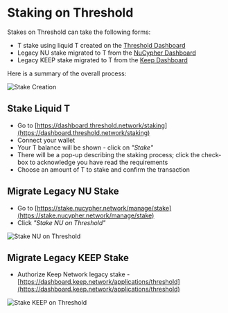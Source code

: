 # Staking on Threshold

Stakes on Threshold can take the following forms:

* T stake using liquid T created on the [Threshold Dashboard](https://dashboard.threshold.network/staking)
* Legacy NU stake migrated to T from the [NuCypher Dashboard](https://stake.nucypher.network/manage)
* Legacy KEEP stake migrated to T from the [Keep Dashboard](https://dashboard.keep.network/applications/threshold)

Here is a summary of the overall process:

![Stake Creation](../../.gitbook/assets/staking\_initialization\_process.png)

## Stake Liquid T

* Go to [https://dashboard.threshold.network/staking](https://dashboard.threshold.network/staking)
* Connect your wallet
* Your T balance will be shown - click on _"Stake"_
* There will be a pop-up describing the staking process; click the check-box to acknowledge you have read the requirements
* Choose an amount of T to stake and confirm the transaction

## Migrate Legacy NU Stake

* Go to [https://stake.nucypher.network/manage/stake](https://stake.nucypher.network/manage/stake)
* Click _"Stake NU on Threshold"_

![Stake NU on Threshold](../../.gitbook/assets/stake\_legacy\_nu\_on\_threshold.png)

## Migrate Legacy KEEP Stake

* Authorize Keep Network legacy stake - [https://dashboard.keep.network/applications/threshold](https://dashboard.keep.network/applications/threshold)

![Stake KEEP on Threshold](../../.gitbook/assets/stake\_legacy\_keep\_on\_threshold.png)
